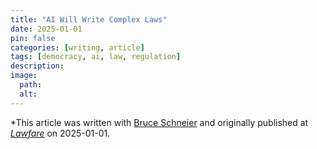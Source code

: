 ```yaml
---
title: "AI Will Write Complex Laws"
date: 2025-01-01
pin: false
categories: [writing, article]
tags: [democracy, ai, law, regulation]
description:
image:
  path:
  alt:
---
```


*This article was written with [Bruce Schneier](https://www.schneier.com) and originally published at *[Lawfare](https://www.lawfaremedia.org/article/ai-will-write-complex-laws)* on 2025-01-01.
